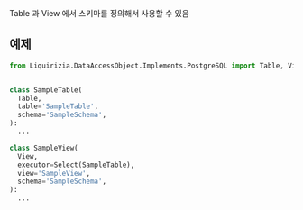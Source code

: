 Table 과 View 에서 스키마를 정의해서 사용할 수 있음

## 예제

```python
from Liquirizia.DataAccessObject.Implements.PostgreSQL import Table, View


class SampleTable(
  Table,
  table='SampleTable',
  schema='SampleSchema',
):
  ...

class SampleView(
  View,
  executor=Select(SampleTable),
  view='SampleView',
  schema='SampleSchema',
):
  ...
```
